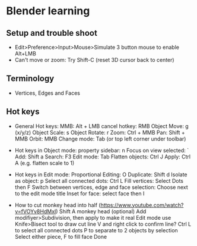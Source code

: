 # Blender learning

## Setup and trouble shoot
* Edit>Preference>Input>Mouse>Simulate 3 button mouse to enable Alt+LMB
* Can't move or zoom: Try Shift-C (reset 3D cursor back to center)

## Terminology
* Vertices, Edges and Faces

## Hot keys
* General Hot keys:
  MMB: Alt + LMB
  cancel hotkey: RMB
  Object Move: g (x/y/z)
  Object Scale: s
  Object Rotate: r
  Zoom: Ctrl + MMB
  Pan: Shift + MMB
  Orbit: MMB
  Change mode: Tab (or top left corner under toolbar)

* Hot keys in Object mode:
  property sidebar: n
  Focus on view selected: `
  Add: Shift a
  Search: F3
  Edit mode: Tab
  Flatten objects: Ctrl J
  Apply: Ctrl A (e.g. flatten scale to 1)
  
* Hot keys in Edit mode:
  Proportional Editing: O
  Duplicate: Shift d
  Isolate as object: p
  Select all connected dots: Ctrl L
  Fill vertices: Select Dots then F
  Switch between vertices, edge and face selection: Choose next to the edit mode title
  Inset for face: select face then I
  
* How to cut monkey head into half (https://www.youtube.com/watch?v=fVOYv8HdMxI)
	Shift A monkey head
	(optional) Add modifiyer>Subdivision, then apply to make it real
	Edit mode use Knife>Bisect tool to draw cut line
	V and right click to confirm line?
	Ctrl L to select all connected dots
	P to separate to 2 objects by selection
	Select either piece, F to fill face
	Done